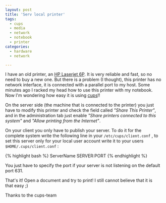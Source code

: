 ```yaml
---
layout: post
title: 'Serv local printer'
tags:
  - cups
  - media
  - network
  - notebook
  - printer
categories:
  - hardware
  - network

---
```


I have an old printer, an <a href="http://www.hp.com/">HP Laserjet 6P</a>. It is very reliable and fast, so no need to buy a new one. But there is a problem (I thought), this printer has no network interface, it is connected with a parallel port to my host. Some minutes ago I racked my head how to use this printer with my notebook. Now I'm wondering how easy it is using <a href="http://www.cups.org/">cups</a>!!

On the server side (the machine that is connected to the printer) you just have to modify this printer and check the field called <em>"Share This Printer"</em>, and in the administration tab just enable <em>"Share printers connected to this system"</em> and <em>"Allow printing from the Internet"</em>.

On your client you only have to publish your server. To do it for the complete system write the following line in your  `/etc/cups/client.conf` , to set this server only for your local user account write it to your users  `$HOME/.cups/client.conf` :



{% highlight bash %}
ServerName SERVER:PORT
{% endhighlight %}



You just have to specify the port if your server is not listening on the default port 631.

That's it! Open a document and try to print! I still cannot believe that it is that easy ;)

Thanks to the cups-team
